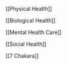 [[Physical Health]]

[[Biological Health]]

[[Mental Health Care]]

[[Social Health]]


[[7 Chakara]]
